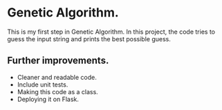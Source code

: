 # Genetic Algorithm.

This is my first step in Genetic Algorithm.
In this project, the code tries to guess the input string
and prints the best possible guess.

## Further improvements.
- Cleaner and readable code.
- Include unit tests.
- Making this code as a class.
- Deploying it on Flask.